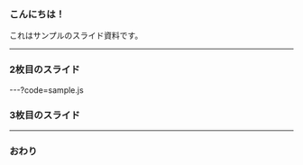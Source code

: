 ### こんにちは！ 
 
 
これはサンプルのスライド資料です。 
 
 
--- 
 
 
### 2枚目のスライド 
 
 
---?code=sample.js 
 
 
### 3枚目のスライド 
 
 
--- 
 
 
### おわり 
